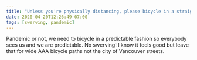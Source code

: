```yaml
---
title: "Unless you're physically distancing, please bicycle in a straight line"
date: 2020-04-20T12:26:49-07:00
tags: [swerving, pandemic]
---
```


Pandemic or not, we need to bicycle in a predictable fashion so everybody sees us and we are predictable. No swerving! I know it feels good but leave that for wide AAA bicycle paths not the city of Vancouver streets.